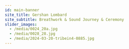 ```yaml
---
id: main-banner
site_title: Gershan Lombard
site_subtitle: Breathwork & Sound Journey & Ceremony
slider_images:
  - /media/0024_20a.jpg
  - /media/0028_28.jpg
  - /media/2024-03-20-tribein4-0885.jpg
---
```

